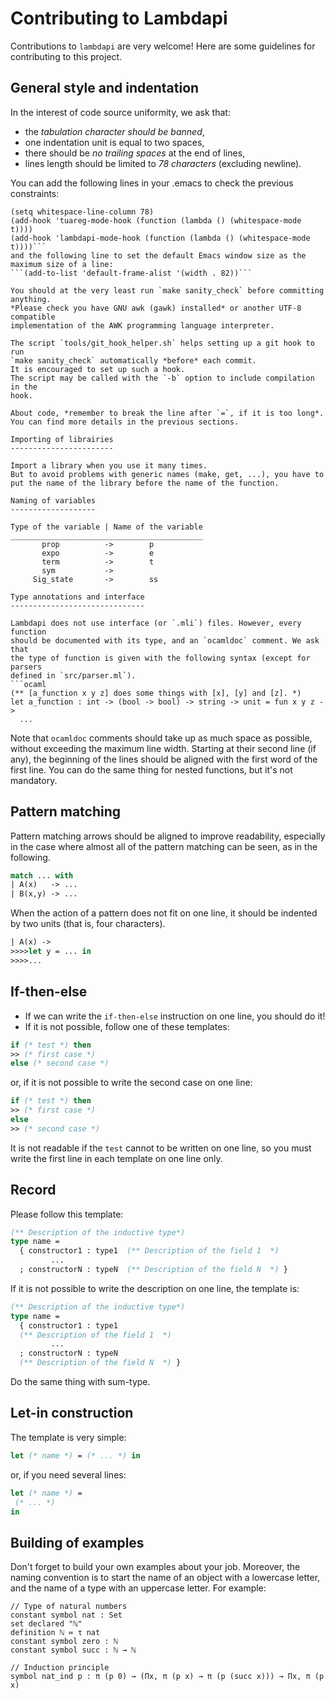 Contributing to Lambdapi
========================

Contributions to `lambdapi` are very welcome!
Here are some guidelines for contributing to this project.


General style and indentation
-----------------------------

In the interest of code source uniformity, we ask that:
 - the *tabulation character should be banned*,
 - one indentation unit is equal to two spaces,
 - there should be *no trailing spaces* at the end of lines,
 - lines length should be limited to *78 characters* (excluding newline).

You can add the following lines in your .emacs to check the previous constraints:
```(require 'whitespace)
(setq whitespace-line-column 78)
(add-hook 'tuareg-mode-hook (function (lambda () (whitespace-mode t))))
(add-hook 'lambdapi-mode-hook (function (lambda () (whitespace-mode t))))```
and the following line to set the default Emacs window size as the maximum size of a line:
```(add-to-list 'default-frame-alist '(width . 82))```

You should at the very least run `make sanity_check` before committing anything.
*Please check you have GNU awk (gawk) installed* or another UTF-8 compatible
implementation of the AWK programming language interpreter.

The script `tools/git_hook_helper.sh` helps setting up a git hook to run
`make sanity_check` automatically *before* each commit.
It is encouraged to set up such a hook.
The script may be called with the `-b` option to include compilation in the
hook.

About code, *remember to break the line after `=`, if it is too long*.
You can find more details in the previous sections.

Importing of librairies
-----------------------

Import a library when you use it many times.
But to avoid problems with generic names (make, get, ...), you have to put the name of the library before the name of the function.

Naming of variables
-------------------

Type of the variable | Name of the variable
___________________________________________
       prop          ->        p
       expo          ->        e
       term          ->        t
       sym           ->
     Sig_state       ->        ss

Type annotations and interface
------------------------------

Lambdapi does not use interface (or `.mli`) files. However, every function
should be documented with its type, and an `ocamldoc` comment. We ask that
the type of function is given with the following syntax (except for parsers
defined in `src/parser.ml`).
```ocaml
(** [a_function x y z] does some things with [x], [y] and [z]. *)
let a_function : int -> (bool -> bool) -> string -> unit = fun x y z ->
  ...
```

Note that `ocamldoc` comments should take up as much space as possible,
without exceeding the maximum line width. Starting at their second line
(if any), the beginning of the lines should be aligned with the first word
of the first line.
You can do the same thing for nested functions, but it's not mandatory.

Pattern matching
----------------

Pattern matching arrows should be aligned to improve readability, especially in the case where almost all of the pattern matching can be seen, as in the
following.
```ocaml
match ... with
| A(x)   -> ...
| B(x,y) -> ...
```

When the action of a pattern does not fit on one line, it should be indented
by two units (that is, four characters).
```OCaml
| A(x) ->
>>>>let y = ... in
>>>>...
```

If-then-else
------------

* If we can write the `if-then-else` instruction on one line, you should do it!
* If it is not possible, follow one of these templates:
```OCaml
if (* test *) then
>> (* first case *)
else (* second case *)
```
or, if it is not possible to write the second case on one line:
```OCaml
if (* test *) then
>> (* first case *)
else 
>> (* second case *)
```
It is not readable if the `test` cannot to be written on one line, so you must write the first line in each template on one line only.

Record
------

Please follow this template:
```OCaml
(** Description of the inductive type*)
type name =
  { constructor1 : type1  (** Description of the field 1  *)
         ...
  ; constructorN : typeN  (** Description of the field N  *) }
```
If it is not possible to write the description on one line, the template is:
```OCaml
(** Description of the inductive type*)
type name =
  { constructor1 : type1
  (** Description of the field 1  *)
         ...
  ; constructorN : typeN
  (** Description of the field N  *) }
```

Do the same thing with sum-type.

Let-in construction
-------------------

The template is very simple:
```OCaml
let (* name *) = (* ... *) in
```
or, if you need several lines:
```OCaml
let (* name *) =
 (* ... *)
in
```

Building of examples
--------------------

Don't forget to build your own examples about your job.
Moreover, the naming convention is to start the name of an object with a lowercase letter, and the name of a type with an uppercase letter.
For example:
```
// Type of natural numbers
constant symbol nat : Set
set declared "ℕ"
definition ℕ ≔ τ nat
constant symbol zero : ℕ
constant symbol succ : ℕ → ℕ

// Induction principle
symbol nat_ind p : π (p 0) → (Πx, π (p x) → π (p (succ x))) → Πx, π (p x)
```